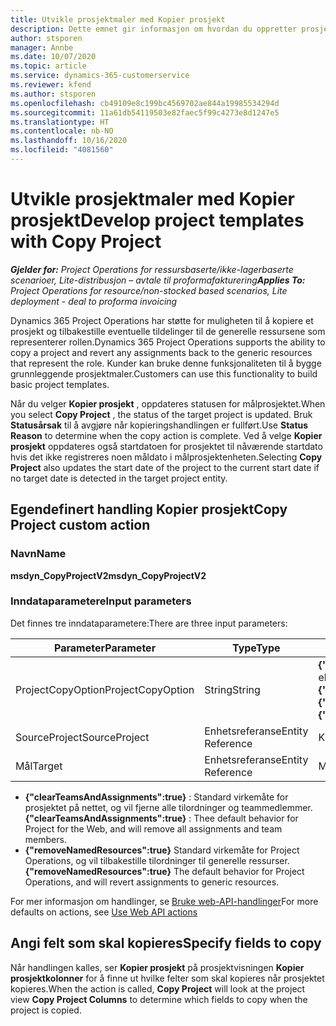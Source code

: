 ```yaml
---
title: Utvikle prosjektmaler med Kopier prosjekt
description: Dette emnet gir informasjon om hvordan du oppretter prosjektmaler ved hjelp av den egendefinerte handlingen Kopier prosjekt.
author: stsporen
manager: Annbe
ms.date: 10/07/2020
ms.topic: article
ms.service: dynamics-365-customerservice
ms.reviewer: kfend
ms.author: stsporen
ms.openlocfilehash: cb49109e8c199bc4569702ae844a19985534294d
ms.sourcegitcommit: 11a61db54119503e82faec5f99c4273e8d1247e5
ms.translationtype: HT
ms.contentlocale: nb-NO
ms.lasthandoff: 10/16/2020
ms.locfileid: "4081560"
---
```

# <a name="develop-project-templates-with-copy-project"></a><span data-ttu-id="0b1a6-103">Utvikle prosjektmaler med Kopier prosjekt</span><span class="sxs-lookup"><span data-stu-id="0b1a6-103">Develop project templates with Copy Project</span></span>

<span data-ttu-id="0b1a6-104">_**Gjelder for:** Project Operations for ressursbaserte/ikke-lagerbaserte scenarioer, Lite-distribusjon – avtale til proformafakturering_</span><span class="sxs-lookup"><span data-stu-id="0b1a6-104">_**Applies To:** Project Operations for resource/non-stocked based scenarios, Lite deployment - deal to proforma invoicing_</span></span>

<span data-ttu-id="0b1a6-105">Dynamics 365 Project Operations har støtte for muligheten til å kopiere et prosjekt og tilbakestille eventuelle tildelinger til de generelle ressursene som representerer rollen.</span><span class="sxs-lookup"><span data-stu-id="0b1a6-105">Dynamics 365 Project Operations supports the ability to copy a project and revert any assignments back to the generic resources that represent the role.</span></span> <span data-ttu-id="0b1a6-106">Kunder kan bruke denne funksjonaliteten til å bygge grunnleggende prosjektmaler.</span><span class="sxs-lookup"><span data-stu-id="0b1a6-106">Customers can use this functionality to build basic project templates.</span></span>

<span data-ttu-id="0b1a6-107">Når du velger **Kopier prosjekt** , oppdateres statusen for målprosjektet.</span><span class="sxs-lookup"><span data-stu-id="0b1a6-107">When you select **Copy Project** , the status of the target project is updated.</span></span> <span data-ttu-id="0b1a6-108">Bruk **Statusårsak** til å avgjøre når kopieringshandlingen er fullført.</span><span class="sxs-lookup"><span data-stu-id="0b1a6-108">Use **Status Reason** to determine when the copy action is complete.</span></span> <span data-ttu-id="0b1a6-109">Ved å velge **Kopier prosjekt** oppdateres også startdatoen for prosjektet til nåværende startdato hvis det ikke registreres noen måldato i målprosjektenheten.</span><span class="sxs-lookup"><span data-stu-id="0b1a6-109">Selecting **Copy Project** also updates the start date of the project to the current start date if no target date is detected in the target project entity.</span></span>

## <a name="copy-project-custom-action"></a><span data-ttu-id="0b1a6-110">Egendefinert handling Kopier prosjekt</span><span class="sxs-lookup"><span data-stu-id="0b1a6-110">Copy Project custom action</span></span> 

### <a name="name"></a><span data-ttu-id="0b1a6-111">Navn</span><span class="sxs-lookup"><span data-stu-id="0b1a6-111">Name</span></span> 

<span data-ttu-id="0b1a6-112">**msdyn_CopyProjectV2**</span><span class="sxs-lookup"><span data-stu-id="0b1a6-112">**msdyn_CopyProjectV2**</span></span>

### <a name="input-parameters"></a><span data-ttu-id="0b1a6-113">Inndataparametere</span><span class="sxs-lookup"><span data-stu-id="0b1a6-113">Input parameters</span></span>
<span data-ttu-id="0b1a6-114">Det finnes tre inndataparametere:</span><span class="sxs-lookup"><span data-stu-id="0b1a6-114">There are three input parameters:</span></span>

| <span data-ttu-id="0b1a6-115">Parameter</span><span class="sxs-lookup"><span data-stu-id="0b1a6-115">Parameter</span></span>          | <span data-ttu-id="0b1a6-116">Type</span><span class="sxs-lookup"><span data-stu-id="0b1a6-116">Type</span></span>   | <span data-ttu-id="0b1a6-117">Verdier</span><span class="sxs-lookup"><span data-stu-id="0b1a6-117">Values</span></span>                                                   | 
|--------------------|--------|----------------------------------------------------------|
| <span data-ttu-id="0b1a6-118">ProjectCopyOption</span><span class="sxs-lookup"><span data-stu-id="0b1a6-118">ProjectCopyOption</span></span>  | <span data-ttu-id="0b1a6-119">String</span><span class="sxs-lookup"><span data-stu-id="0b1a6-119">String</span></span> | <span data-ttu-id="0b1a6-120">**{"removeNamedResources":true}** eller **{"clearTeamsAndAssignments":true}**</span><span class="sxs-lookup"><span data-stu-id="0b1a6-120">**{"removeNamedResources":true}** or **{"clearTeamsAndAssignments":true}**</span></span> |
| <span data-ttu-id="0b1a6-121">SourceProject</span><span class="sxs-lookup"><span data-stu-id="0b1a6-121">SourceProject</span></span>      | <span data-ttu-id="0b1a6-122">Enhetsreferanse</span><span class="sxs-lookup"><span data-stu-id="0b1a6-122">Entity Reference</span></span> | <span data-ttu-id="0b1a6-123">Kildeprosjekt</span><span class="sxs-lookup"><span data-stu-id="0b1a6-123">Source Project</span></span> |
| <span data-ttu-id="0b1a6-124">Mål</span><span class="sxs-lookup"><span data-stu-id="0b1a6-124">Target</span></span>             | <span data-ttu-id="0b1a6-125">Enhetsreferanse</span><span class="sxs-lookup"><span data-stu-id="0b1a6-125">Entity Reference</span></span> | <span data-ttu-id="0b1a6-126">Målprosjekt</span><span class="sxs-lookup"><span data-stu-id="0b1a6-126">Target Project</span></span> |


- <span data-ttu-id="0b1a6-127">**{"clearTeamsAndAssignments":true}** : Standard virkemåte for prosjektet på nettet, og vil fjerne alle tilordninger og teammedlemmer.</span><span class="sxs-lookup"><span data-stu-id="0b1a6-127">**{"clearTeamsAndAssignments":true}** : Thee default behavior for Project for the Web, and will remove all assignments and team members.</span></span>
- <span data-ttu-id="0b1a6-128">**{"removeNamedResources":true}** Standard virkemåte for Project Operations, og vil tilbakestille tilordninger til generelle ressurser.</span><span class="sxs-lookup"><span data-stu-id="0b1a6-128">**{"removeNamedResources":true}** The default behavior for Project Operations, and will revert assignments to generic resources.</span></span>

<span data-ttu-id="0b1a6-129">For mer informasjon om handlinger, se [Bruke web-API-handlinger](https://docs.microsoft.com/powerapps/developer/common-data-service/webapi/use-web-api-actions)</span><span class="sxs-lookup"><span data-stu-id="0b1a6-129">For more defaults on actions, see [Use Web API actions](https://docs.microsoft.com/powerapps/developer/common-data-service/webapi/use-web-api-actions)</span></span>

## <a name="specify-fields-to-copy"></a><span data-ttu-id="0b1a6-130">Angi felt som skal kopieres</span><span class="sxs-lookup"><span data-stu-id="0b1a6-130">Specify fields to copy</span></span> 
<span data-ttu-id="0b1a6-131">Når handlingen kalles, ser **Kopier prosjekt** på prosjektvisningen **Kopier prosjektkolonner** for å finne ut hvilke felter som skal kopieres når prosjektet kopieres.</span><span class="sxs-lookup"><span data-stu-id="0b1a6-131">When the action is called, **Copy Project** will look at the project view **Copy Project Columns** to determine which fields to copy when the project is copied.</span></span>
